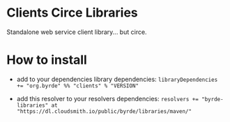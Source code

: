 # Clients Circe Libraries

Standalone web service client library... but circe.

# How to install

* add to your dependencies library dependencies:
```libraryDependencies += "org.byrde" %% "clients" % "VERSION"```

* add this resolver to your resolvers dependencies:
```resolvers += "byrde-libraries" at "https://dl.cloudsmith.io/public/byrde/libraries/maven/"```
